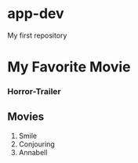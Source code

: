 # app-dev
My first repository
# My Favorite Movie
### Horror-Trailer
## Movies ##
1. Smile
2. Conjouring
3. Annabell

